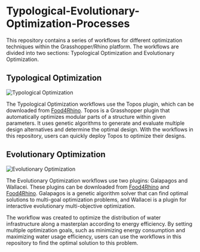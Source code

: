# Typological-Evolutionary-Optimization-Processes

This repository contains a series of workflows for different optimization techniques within the Grasshopper/Rhino platform. The workflows are divided into two sections: Typological Optimization and Evolutionary Optimization.

## Typological Optimization

![Typological Optimization](typological_optimization.png)

The Typological Optimization workflows use the Topos plugin, which can be downloaded from [Food4Rhino](https://www.food4rhino.com/app/topos). Topos is a Grasshopper plugin that automatically optimizes modular parts of a structure within given parameters. It uses genetic algorithms to generate and evaluate multiple design alternatives and determine the optimal design. With the workflows in this repository, users can quickly deploy Topos to optimize their designs.

## Evolutionary Optimization

![Evolutionary Optimization](evolutionary_optimization.png)

The Evolutionary Optimization workflows use two plugins: Galapagos and Wallacei. These plugins can be downloaded from [Food4Rhino](https://www.food4rhino.com/app/galapagos) and [Food4Rhino](https://www.food4rhino.com/app/wallacei). Galapagos is a genetic algorithm solver that can find optimal solutions to multi-goal optimization problems, and Wallacei is a plugin for interactive evolutionary multi-objective optimization. 

The workflow was created to optimize the distribution of water infrastructure along a masterplan according to energy efficiency. By setting multiple optimization goals, such as minimizing energy consumption and maximizing water usage efficiency, users can use the workflows in this repository to find the optimal solution to this problem.

